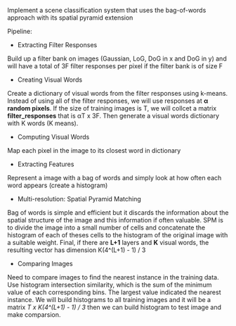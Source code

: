 Implement a scene classification system that uses the bag-of-words approach with its spatial pyramid extension

Pipeline:

* Extracting Filter Responses

Build up a filter bank on images (Gaussian, LoG, DoG in x and DoG in y) and will have a total of 3F filter responses per pixel if the filter bank is of size F

* Creating Visual Words

Create a dictionary of visual words from the filter responses using k-means. Instead of using all of the filter responses, we will use responses at **α random pixels**. If the size of training images is T, we will collcet a matrix **filter_responses** that is αT x 3F. Then generate a visual words dictionary with K words (K means).

* Computing Visual Words

Map each pixel in the image to its closest word in dictionary

* Extracting Features

Represent a image with a bag of words and simply look at how often each word appears (create a histogram)

* Multi-resolution: Spatial Pyramid Matching

Bag of words is simple and efficient but it discards the information about the spatial structure of the image and this information if often valuable. SPM is to divide the image into a small number of cells and concatenate the histogram of each of theses cells to the histogram of the original image with a suitable weight. Final, if there are **L+1** layers and **K** visual words, the resulting vector has dimension K(4^(L+1) - 1) / 3

* Comparing Images

Need to compare images to find the nearest instance in the training data. Use histogram intersection similarity, which is the sum of the minimum value of each corresponding bins. The largest value indicated the nearest instance. We will build histograms to all training images and it will be a matrix *T x K(4^(L+1) - 1) / 3* then we can build histogram to test image and make comparsion.
